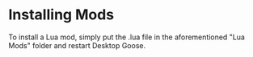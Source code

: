 # Installing Mods
To install a Lua mod, simply put the .lua file in the aforementioned "Lua Mods" folder and restart Desktop Goose.
